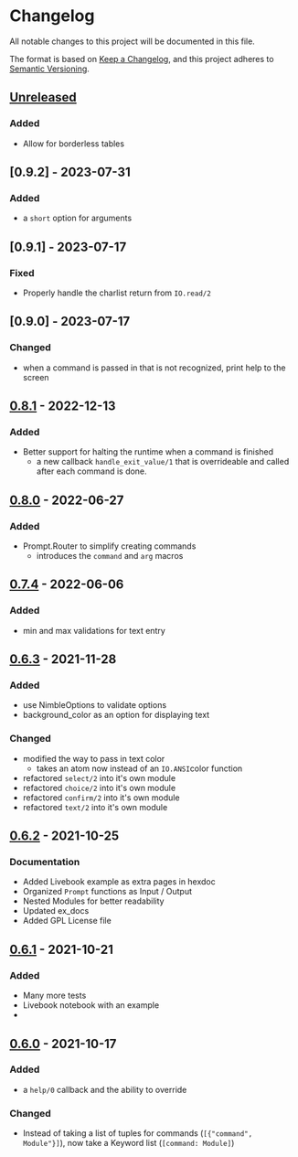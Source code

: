 # Changelog
All notable changes to this project will be documented in this file.

The format is based on [Keep a Changelog](https://keepachangelog.com/en/1.0.0/),
and this project adheres to [Semantic Versioning](https://semver.org/spec/v2.0.0.html).
## [Unreleased]
### Added
  - Allow for borderless tables

## [0.9.2] - 2023-07-31
### Added
  - a `short` option for arguments

## [0.9.1] - 2023-07-17
### Fixed
  - Properly handle the charlist return from `IO.read/2`

## [0.9.0] - 2023-07-17
### Changed
  - when a command is passed in that is not recognized, print help to the screen

## [0.8.1] - 2022-12-13
### Added
  - Better support for halting the runtime when a command is finished
    - a new callback `handle_exit_value/1` that is overrideable and called after each command is done.

## [0.8.0] - 2022-06-27
### Added 
  - Prompt.Router to simplify creating commands
    - introduces the `command` and `arg` macros

## [0.7.4] - 2022-06-06
### Added
  - min and max validations for text entry

## [0.6.3] - 2021-11-28
### Added
  - use NimbleOptions to validate options
  - background_color as an option for displaying text

### Changed
  - modified the way to pass in text color
    * takes an atom now instead of an `IO.ANSI`color function
  - refactored `select/2` into it's own module
  - refactored `choice/2` into it's own module
  - refactored `confirm/2` into it's own module
  - refactored `text/2` into it's own module


## [0.6.2] - 2021-10-25
### Documentation
  - Added Livebook example as extra pages in hexdoc
  - Organized `Prompt` functions as Input / Output
  - Nested Modules for better readability
  - Updated ex_docs
  - Added GPL License file

## [0.6.1] - 2021-10-21
### Added
  - Many more tests
  - Livebook notebook with an example
  -

## [0.6.0] - 2021-10-17
### Added
  - a `help/0` callback and the ability to override

### Changed
  - Instead of taking a list of tuples for commands (`[{"command", Module"}]`), now take a Keyword list (`[command: Module]`)

[Unreleased]: https://github.com/silbermm/prompt/compare/v0.8.1...HEAD
[0.8.1]: https://github.com/silbermm/prompt/releases/tag/v0.8.1
[0.8.0]: https://github.com/silbermm/prompt/releases/tag/v0.8.0
[0.7.4]: https://github.com/silbermm/prompt/releases/tag/v0.7.4
[0.6.3]: https://github.com/silbermm/prompt/releases/tag/v0.6.3
[0.6.2]: https://github.com/silbermm/prompt/releases/tag/v0.6.2
[0.6.1]: https://github.com/silbermm/prompt/releases/tag/v0.6.1
[0.6.0]: https://github.com/silbermm/prompt/releases/tag/v0.6.0
